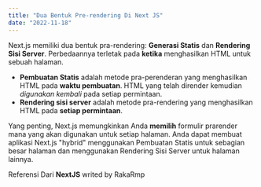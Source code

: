 ```yaml
---
title: "Dua Bentuk Pre-rendering Di Next JS"
date: "2022-11-18"
---
```


Next.js memiliki dua bentuk pra-rendering: **Generasi Statis** dan **Rendering Sisi Server**. Perbedaannya terletak pada **ketika** menghasilkan HTML untuk sebuah halaman.

- **Pembuatan Statis** adalah metode pra-perenderan yang menghasilkan HTML pada **waktu pembuatan**. HTML yang telah dirender kemudian _digunakan kembali_ pada setiap permintaan.
- **Rendering sisi server** adalah metode pra-rendering yang menghasilkan HTML pada **setiap permintaan**.

Yang penting, Next.js memungkinkan Anda **memilih** formulir prarender mana yang akan digunakan untuk setiap halaman. Anda dapat membuat aplikasi Next.js "hybrid" menggunakan Pembuatan Statis untuk sebagian besar halaman dan menggunakan Rendering Sisi Server untuk halaman lainnya.

Referensi Dari **NextJS** writed by RakaRmp
